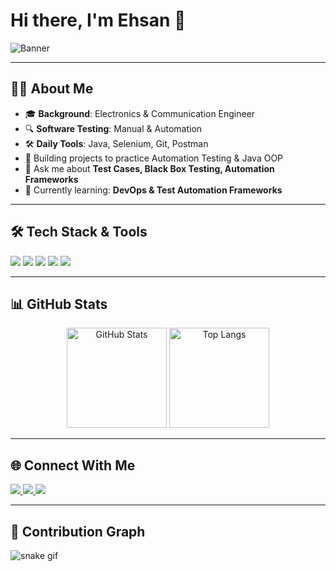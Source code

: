 # Hi there, I'm Ehsan 👋

![Banner](https://i.ibb.co/9r5VRFS/developer-banner.gif)

---

## 👨‍💻 About Me
- 🎓 **Background**: Electronics & Communication Engineer  
- 🔍 **Software Testing**: Manual & Automation  
- 🛠️ **Daily Tools**: Java, Selenium, Git, Postman  
- 🚀 Building projects to practice Automation Testing & Java OOP  
- 💬 Ask me about **Test Cases, Black Box Testing, Automation Frameworks**  
- 🌱 Currently learning: **DevOps & Test Automation Frameworks**  

---

## 🛠️ Tech Stack & Tools

<p align="left">
  <img src="https://img.shields.io/badge/Java-%23ED8B00.svg?style=for-the-badge&logo=java&logoColor=white"/>
  <img src="https://img.shields.io/badge/Selenium-%2343B02A.svg?style=for-the-badge&logo=selenium&logoColor=white"/>
  <img src="https://img.shields.io/badge/Postman-FF6C37?style=for-the-badge&logo=postman&logoColor=white"/>
  <img src="https://img.shields.io/badge/Git-F05032?style=for-the-badge&logo=git&logoColor=white"/>
  <img src="https://img.shields.io/badge/GitHub-181717?style=for-the-badge&logo=github&logoColor=white"/>
</p>

---

## 📊 GitHub Stats
<p align="center">
  <img src="https://github-readme-stats.vercel.app/api?username=ehsan202-ai&show_icons=true&theme=radical" alt="GitHub Stats" height="160"/>
  <img src="https://github-readme-stats.vercel.app/api/top-langs/?username=ehsan202-ai&layout=compact&theme=radical" alt="Top Langs" height="160"/>
</p>

---

## 🌐 Connect With Me
<p align="left">
  <a href="https://www.linkedin.com/in/ehsan202-ai" target="_blank">
    <img src="https://img.shields.io/badge/LinkedIn-%230077B5.svg?style=for-the-badge&logo=linkedin&logoColor=white"/>
  </a>
  <a href="https://github.com/ehsan202-ai" target="_blank">
    <img src="https://img.shields.io/badge/GitHub-%23121011.svg?style=for-the-badge&logo=github&logoColor=white"/>
  </a>
  <a href="https://yourwebsite.com" target="_blank">
    <img src="https://img.shields.io/badge/Website-%23FF7139.svg?style=for-the-badge&logo=firefox&logoColor=white"/>
  </a>
</p>

---

## 🐍 Contribution Graph
![snake gif](https://github.com/ehsan202-ai/ehsan202-ai/blob/output/github-contribution-grid-snake.svg)
